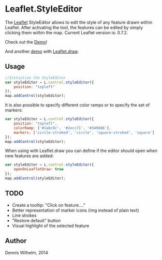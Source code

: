 Leaflet.StyleEditor
=============

The [Leaflet](http://leafletjs.com/) StyleEditor allows to edit the style of any feature drawn within Leaflet.
After activating the tool, the features can be edited by simply clicking them within the map.
Current Leaflet version is: 0.7.2.

Check out the [Demo](http://dwilhelm89.github.io/Leaflet.StyleEditor/)!

And another [demo](http://dwilhelm89.github.io/Leaflet.StyleEditor/StyleEditorWithLeafletDraw.html) with [Leaflet.draw](https://github.com/Leaflet/Leaflet.draw).

Usage
-----

```javascript
//Initialize the StyleEditor
var styleEditor = L.control.styleEditor({
    position: "topleft"
});
map.addControl(styleEditor);
````

It is also possible to specify different color ramps or to specify the set of markers:
```javascript
var styleEditor = L.control.styleEditor({
    position: "topleft",
    colorRamp: ['#1abc9c', '#2ecc71', '#3498db'],
    markers: ['circle-stroked', 'circle', 'square-stroked', 'square']
});
map.addControl(styleEditor);
````

When using with Leaflet.draw you can define if the editor should open when new features are added:
```javascript
var styleEditor = L.control.styleEditor({
    openOnLeafletDraw: true
});
map.addControl(styleEditor);
````




TODO
-----
* Create a tooltip: "Click on feature...."
* Better representation of marker icons (img instead of plain text)
* Line strokes
* "Restore default" button
* Visual highlight of the selected feature


Author
-----
Dennis Wilhelm, 2014
